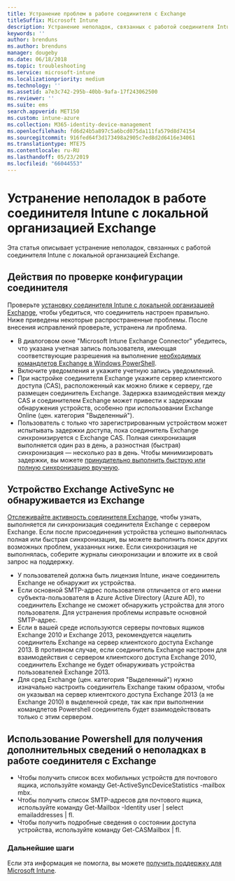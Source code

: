 ```yaml
---
title: Устранение проблем в работе соединителя с Exchange
titleSuffix: Microsoft Intune
description: Устранение неполадок, связанных с работой соединителя Intune с локальной организацией Exchange.
keywords: ''
author: brenduns
ms.author: brenduns
manager: dougeby
ms.date: 06/18/2018
ms.topic: troubleshooting
ms.service: microsoft-intune
ms.localizationpriority: medium
ms.technology: ''
ms.assetid: a7e3c742-295b-40bb-9afa-17f243062500
ms.reviewer: ''
ms.suite: ems
search.appverid: MET150
ms.custom: intune-azure
ms.collection: M365-identity-device-management
ms.openlocfilehash: fd6d24b5a897c5a6bcd075da111fa579d8d74154
ms.sourcegitcommit: 916fed64f3d173498a2905c7ed8d2d6416e34061
ms.translationtype: MTE75
ms.contentlocale: ru-RU
ms.lasthandoff: 05/23/2019
ms.locfileid: "66044553"
---
```

# <a name="troubleshoot-the-intune-on-premises-exchange-connector"></a>Устранение неполадок в работе соединителя Intune с локальной организацией Exchange

Эта статья описывает устранение неполадок, связанных с работой соединителя Intune с локальной организацией Exchange.

## <a name="steps-for-checking-the-connector-configuration"></a>Действия по проверке конфигурации соединителя 

Проверьте [установку соединителя Intune с локальной организацией Exchange](exchange-connector-install.md), чтобы убедиться, что соединитель настроен правильно. Ниже приведены некоторые распространенные проблемы. После внесения исправлений проверьте, устранена ли проблема.

 - В диалоговом окне "Microsoft Intune Exchange Connector" убедитесь, что указана учетная запись пользователя, имеющая соответствующие разрешения на выполнение [необходимых командлетов Exchange в Windows PowerShell](exchange-connector-install.md#exchange-cmdlet-requirements).
- Включите уведомления и укажите учетную запись уведомлений.
 - При настройке соединителя Exchange укажите сервер клиентского доступа (CAS), расположенный как можно ближе к серверу, где размещен соединитель Exchange. Задержка взаимодействия между CAS и соединителем Exchange может привести к задержкам обнаружения устройств, особенно при использовании Exchange Online (цен. категория "Выделенный").
 - Пользователь с только что зарегистрированным устройством может испытывать задержки доступа, пока соединитель Exchange синхронизируется с Exchange CAS. Полная синхронизация выполняется один раз в день, а разностная (быстрая) синхронизация — несколько раз в день.  Чтобы минимизировать задержки, вы можете [принудительно выполнить быструю или полную синхронизацию вручную](exchange-connector-install.md#manually-force-a-quick-sync-or-full-sync).
 
## <a name="exchange-activesync-device-not-discovered-from-exchange"></a>Устройство Exchange ActiveSync не обнаруживается из Exchange
[Отслеживайте активность соединителя Exchange](exchange-connector-install.md#on-premises-exchange-connector-high-availability-support), чтобы узнать, выполняется ли синхронизация соединителя Exchange с сервером Exchange. Если после присоединения устройства успешно выполнялась полная или быстрая синхронизация, вы можете выполнить поиск других возможных проблем, указанных ниже. Если синхронизация не выполнялась, соберите журналы синхронизации и вложите их в свой запрос на поддержку.

 - У пользователей должна быть лицензия Intune, иначе соединитель Exchange не обнаружит их устройства.
 - Если основной SMTP-адрес пользователя отличается от его имени субъекта-пользователя в Azure Active Directory (Azure AD), то соединитель Exchange не сможет обнаружить устройства для этого пользователя. Для устранения проблемы исправьте основной SMTP-адрес.
 - Если в вашей среде используются серверы почтовых ящиков Exchange 2010 и Exchange 2013, рекомендуется нацелить соединитель Exchange на сервер клиентского доступа Exchange 2013. В противном случае, если соединитель Exchange настроен для взаимодействия с сервером клиентского доступа Exchange 2010, соединитель Exchange не будет обнаруживать устройства пользователей Exchange 2013. 
- Для сред Exchange (цен. категория "Выделенный") нужно изначально настроить соединитель Exchange таким образом, чтобы он указывал на сервер клиентского доступа Exchange 2013 (а не Exchange 2010) в выделенной среде, так как при выполнении командлетов Powershell соединитель будет взаимодействовать только с этим сервером.


## <a name="using-powershell-to-get-more-data-on-exchange-connector-issues"></a>Использование Powershell для получения дополнительных сведений о неполадках в работе соединителя с Exchange
- Чтобы получить список всех мобильных устройств для почтового ящика, используйте команду Get-ActiveSyncDeviceStatistics -mailbox mbx.
- Чтобы получить список SMTP-адресов для почтового ящика, используйте команду Get-Mailbox -Identity user | select emailaddresses | fl.
- Чтобы получить подробные сведения о состоянии доступа устройства, используйте команду Get-CASMailbox <upn> | fl.

### <a name="next-steps"></a>Дальнейшие шаги
Если эта информация не помогла, вы можете [получить поддержку для Microsoft Intune](get-support.md).
